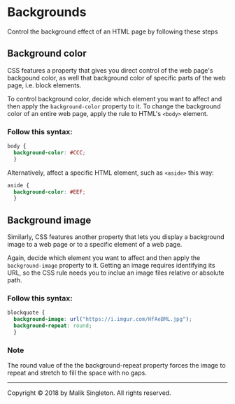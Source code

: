 # Backgrounds
Control the background effect of an HTML page by following these steps

## Background color
CSS features a property that gives you direct control of the web page's backgound color, as well that background color of specific parts of the web page, i.e. block elements.

To control background color, decide which element you want to affect and then apply the `background-color` property to it. To change the background color of an entire web page, apply the rule to HTML's `<body>` element.

### Follow this syntax:

```css
body {
  background-color: #CCC;
  }
```

Alternatively, affect a specific HTML element, such as `<aside>` this way:

```css
aside {
  background-color: #EEF;
  }
```

## Background image
Similarly, CSS features another property that lets you display a background image to a web page or to a specific element of a web page.

Again, decide which element you want to affect and then apply the `background-image` property to it. Getting an image requires identifying its URL, so the CSS rule needs you to inclue an image files relative or absolute path.

### Follow this syntax:

```css
blockquote {
  background-image: url("https://i.imgur.com/HfAeBML.jpg");
  background-repeat: round;
  }
```

### Note
The round value of the the background-repeat property forces the image to repeat and stretch to fill the space with no gaps.

---

Copyright &copy; 2018 by Malik Singleton. All rights reserved.
